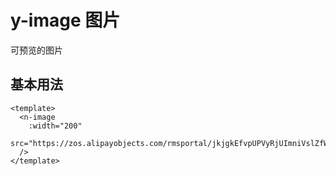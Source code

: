 # y-image 图片

可预览的图片

## 基本用法

```vue demo
<template>
  <n-image
    :width="200"
    src="https://zos.alipayobjects.com/rmsportal/jkjgkEfvpUPVyRjUImniVslZfWPnJuuZ.png"
  />
</template>
```
